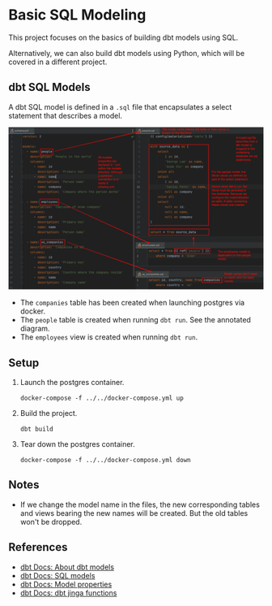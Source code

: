 # Basic SQL Modeling

This project focuses on the basics of building dbt models using SQL.

Alternatively, we can also build dbt models using Python, which will be covered in a different project.

## dbt SQL Models

A dbt SQL model is defined in a `.sql` file that encapsulates a select statement that describes a model.

![Model files](images/model_files.png)

* The `companies` table has been created when launching postgres via docker.
* The `people` table is created when running `dbt run`. See the annotated diagram.
* The `employees` view is created when running `dbt run`.

## Setup

1. Launch the postgres container.

   ```shell
   docker-compose -f ../../docker-compose.yml up
   ```

1. Build the project.

   ```shell
   dbt build
   ```

1. Tear down the postgres container.

   ```shell
   docker-compose -f ../../docker-compose.yml down
   ```

## Notes

* If we change the model name in the files, the new corresponding tables and views bearing the new names will be created. But the old tables won't be dropped. 

## References

* [dbt Docs: About dbt models](https://docs.getdbt.com/docs/build/models)
* [dbt Docs: SQL models](https://docs.getdbt.com/docs/build/sql-models)
* [dbt Docs: Model properties](https://docs.getdbt.com/reference/model-properties)
* [dbt Docs: dbt jinga functions](https://docs.getdbt.com/reference/dbt-jinja-functions)